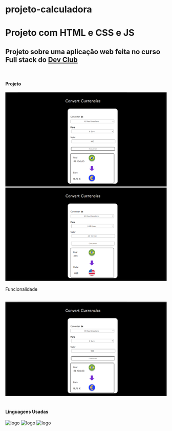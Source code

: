 # projeto-calculadora

<H1> Projeto com HTML e CSS e JS </H1>

<h2> Projeto sobre uma aplicação web feita no curso Full stack do <a href="https://rodolfomori.com.br/devclub/">Dev Club</a></h2>

<br>

<h4>Projeto</h4>


<img  src="https://github.com/kaiocandido/projeto-calculadora-desafio/blob/main/conve.png?raw=true" alt="logo"/>
<br>
<img src="https://github.com/kaiocandido/projeto-calculadora-desafio/blob/main/funciomento.png?raw=true"/>

<p> Funcionalidade</p>
<br>
<img  src="https://github.com/kaiocandido/projeto-calculadora-desafio/blob/main/conve.png?raw=true" alt="logo"/>

<br>
<br>
<a href="https://projeto-calculadora-desafio.vercel.app/"></a>

<h4>Linguagens Usadas</h4>

<img src="https://img.shields.io/badge/HTML5-E34F26?style=for-the-badge&logo=html5&logoColor=white" alt="logo" width=100px height=30px>
<img src="https://img.shields.io/badge/CSS3-1572B6?style=for-the-badge&logo=css3&logoColor=white" alt="logo" width=100px height=30px>
<img src="https://img.shields.io/badge/javascript-blue?logo=javascript" alt="logo" width=100px height=30px/>
